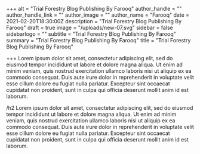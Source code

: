 +++
alt = "Trial Forestry Blog Publishing By Farooq"
author_handle = ""
author_handle_link = ""
author_image = ""
author_name = "Farooq"
date = 2021-02-20T18:30:00Z
description = "Trial Forestry Blog Publishing By Farooq"
draft = true
image = "/uploads/new-07.svg"
sidebar = false
sidebarlogo = ""
subtitle = "Trial Forestry Blog Publishing By Farooq"
summary = "Trial Forestry Blog Publishing By Farooq"
title = "Trial Forestry Blog Publishing By Farooq"

+++
Lorem ipsum dolor sit amet, consectetur adipiscing elit, sed do eiusmod tempor incididunt ut labore et dolore magna aliqua. Ut enim ad minim veniam, quis nostrud exercitation ullamco laboris nisi ut aliquip ex ea commodo consequat. Duis aute irure dolor in reprehenderit in voluptate velit esse cillum dolore eu fugiat nulla pariatur. Excepteur sint occaecat cupidatat non proident, sunt in culpa qui officia deserunt mollit anim id est laborum.

/h2 Lorem ipsum dolor sit amet, consectetur adipiscing elit, sed do eiusmod tempor incididunt ut labore et dolore magna aliqua. Ut enim ad minim veniam, quis nostrud exercitation ullamco laboris nisi ut aliquip ex ea commodo consequat. Duis aute irure dolor in reprehenderit in voluptate velit esse cillum dolore eu fugiat nulla pariatur. Excepteur sint occaecat cupidatat non proident, sunt in culpa qui officia deserunt mollit anim id est laborum.